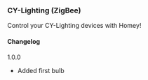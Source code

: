 ### CY-Lighting (ZigBee)

Control your CY-Lighting devices with Homey!

#### Changelog
1.0.0
- Added first bulb

